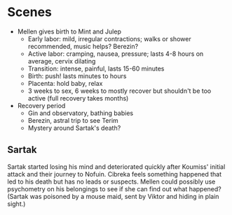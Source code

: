 # Scenes
- Mellen gives birth to Mint and Julep
    - Early labor: mild, irregular contractions; walks or shower recommended, music helps? Berezin?
    - Active labor: cramping, nausea, pressure; lasts 4-8 hours on average, cervix dilating
    - Transition: intense, painful, lasts 15-60 minutes
    - Birth: push! lasts minutes to hours
    - Placenta: hold baby, relax
    - 3 weeks to sex, 6 weeks to mostly recover but shouldn't be too active (full recovery takes months)
- Recovery period
    - Gin and observatory, bathing babies
    - Berezin, astral trip to see Terim
    - Mystery around Sartak's death?
    
## Sartak
Sartak started losing his mind and deteriorated quickly after Koumiss' initial attack and their journey to Nofuin. Cibreka feels something happened that led to his death but has no leads or suspects. Mellen could possibly use psychometry on his belongings to see if she can find out what happened? (Sartak was poisoned by a mouse maid, sent by Viktor and hiding in plain sight.)